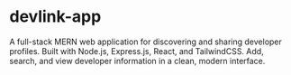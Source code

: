 # devlink-app
A full-stack MERN web application for discovering and sharing developer profiles. Built with Node.js, Express.js, React, and TailwindCSS. Add, search, and view developer information in a clean, modern interface.
